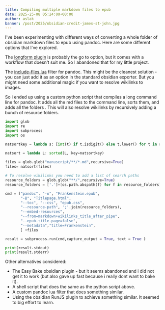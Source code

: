 ```yaml
---
title: Compiling multiple markdown files to epub
date: 2025-25-08 05:24:00+00:00
author: aslak
banner: /post/2025/obsidian-credit-james-st-john.jpg
---
```


I've been experimenting with different ways of converting a whole folder of obsidian markdown files to epub using pandoc. Here are some different options that I've explored. 

The [longform plugin](https://github.com/kevboh/longform) is probably the go to option, but it comes with a workflow that doesn't suit me. So I abandoned that for my little project.

The [include-files.lua](https://github.com/pandoc-ext/include-files) filter for pandoc. This might be the cleanest solution - you can just add it as an option in the standard obsidian exporter. But you might need some additional magic if you want to resolve wikilinks to images. 

So i ended up using a custom python script that compiles a long command line for pandoc. It adds all the md files to the command line, sorts them, and adds all the folders . This will also resolve wikilinks by recursively adding a bunch of resource folders. 

```python
import glob
import re
import subprocess
import os

natsortkey = lambda s: [int(t) if t.isdigit() else t.lower() for t in re.split(r'(\d+)', s)]

natsort = lambda L: sorted(L, key=natsortkey)
  
files = glob.glob("manuscript/**/*.md",recursive=True)
files= natsort(files)

# To resolve wikilinks you need to add a list of search paths
resource_folders = glob.glob("**/",recursive=True)
resource_folders = ['.']+[os.path.abspath(f) for f in resource_folders]

cmd = ["pandoc", "-o", "Frankenstein.epub",
       "-B", "Titlepage.html",
       "--toc", "--css", "epub.css",
       "--resource-path", ';'.join(resource_folders), 
       "--embed-resources",
       "--from=markdown+wikilinks_title_after_pipe",
       "--epub-title-page=false",
       "--metadata","title=Frankenstein",
       ] +files

result = subprocess.run(cmd,capture_output = True, text = True )

print(result.stdout)
print(result.stderr)
```


Other alternatives considered:
* The Easy Bake obsidian plugin - but it seems abandoned and i did not get it to work (but also gave up fast because i really dont want to bake it). 
* A shell script that does the same as the python script above. 
* A custom pandoc lua filter that does something similar. 
* Using the obsidian RunJS plugin to achieve something similar. It seemed to big effort to learn.










